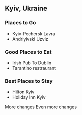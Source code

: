 ## Kyiv, Ukraine

### Places to Go
- Kyiv-Pechersk Lavra
- Andriyivski Uzviz

### Good Places to Eat
- Irish Pub To Dublin
- Tarantino restraurant

### Best Places to Stay
- Hilton Kyiv
- Holiday Inn Kyiv

More changes
Even more changes